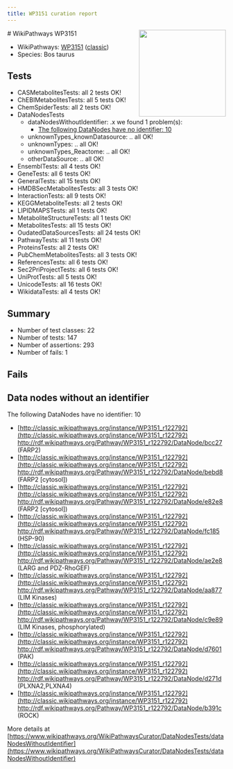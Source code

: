 ```yaml
---
title: WP3151 curation report
---
```


<img style="float: right; width: 200px" src="https://upload.wikimedia.org/wikipedia/commons/thumb/8/83/Wplogo_with_text_500.png/640px-Wplogo_with_text_500.png" />
# WikiPathways WP3151

* WikiPathways: [WP3151](https://wikipathways.org/pathways/WP3151) ([classic](https://classic.wikipathways.org/instance/WP3151))
* Species: Bos taurus
## Tests
* CASMetabolitesTests: all 2 tests OK!
* ChEBIMetabolitesTests: all 5 tests OK!
* ChemSpiderTests: all 2 tests OK!
* DataNodesTests
    * dataNodesWithoutIdentifier: .x we found 1 problem(s):
        * [The following DataNodes have no identifier: 10](#8792c490)
    * unknownTypes_knownDatasource: .. all OK!
    * unknownTypes: .. all OK!
    * unknownTypes_Reactome: .. all OK!
    * otherDataSource: .. all OK!
* EnsemblTests: all 4 tests OK!
* GeneTests: all 6 tests OK!
* GeneralTests: all 15 tests OK!
* HMDBSecMetabolitesTests: all 3 tests OK!
* InteractionTests: all 9 tests OK!
* KEGGMetaboliteTests: all 2 tests OK!
* LIPIDMAPSTests: all 1 tests OK!
* MetaboliteStructureTests: all 1 tests OK!
* MetabolitesTests: all 15 tests OK!
* OudatedDataSourcesTests: all 24 tests OK!
* PathwayTests: all 11 tests OK!
* ProteinsTests: all 2 tests OK!
* PubChemMetabolitesTests: all 3 tests OK!
* ReferencesTests: all 6 tests OK!
* Sec2PriProjectTests: all 6 tests OK!
* UniProtTests: all 5 tests OK!
* UnicodeTests: all 16 tests OK!
* WikidataTests: all 4 tests OK!


## Summary

* Number of test classes: 22
* Number of tests: 147
* Number of assertions: 293
* Number of fails: 1

## Fails

<a name="8792c490" />

## Data nodes without an identifier

The following DataNodes have no identifier: 10

* [http://classic.wikipathways.org/instance/WP3151_r122792](http://classic.wikipathways.org/instance/WP3151_r122792) http://rdf.wikipathways.org/Pathway/WP3151_r122792/DataNode/bcc27 (FARP2)
* [http://classic.wikipathways.org/instance/WP3151_r122792](http://classic.wikipathways.org/instance/WP3151_r122792) http://rdf.wikipathways.org/Pathway/WP3151_r122792/DataNode/bebd8 (FARP2 [cytosol])
* [http://classic.wikipathways.org/instance/WP3151_r122792](http://classic.wikipathways.org/instance/WP3151_r122792) http://rdf.wikipathways.org/Pathway/WP3151_r122792/DataNode/e82e8 (FARP2 [cytosol])
* [http://classic.wikipathways.org/instance/WP3151_r122792](http://classic.wikipathways.org/instance/WP3151_r122792) http://rdf.wikipathways.org/Pathway/WP3151_r122792/DataNode/fc185 (HSP-90)
* [http://classic.wikipathways.org/instance/WP3151_r122792](http://classic.wikipathways.org/instance/WP3151_r122792) http://rdf.wikipathways.org/Pathway/WP3151_r122792/DataNode/ae2e8 (LARG and PDZ-RhoGEF)
* [http://classic.wikipathways.org/instance/WP3151_r122792](http://classic.wikipathways.org/instance/WP3151_r122792) http://rdf.wikipathways.org/Pathway/WP3151_r122792/DataNode/aa877 (LIM Kinases)
* [http://classic.wikipathways.org/instance/WP3151_r122792](http://classic.wikipathways.org/instance/WP3151_r122792) http://rdf.wikipathways.org/Pathway/WP3151_r122792/DataNode/c9e89 (LIM Kinases,
phosphorylated)
* [http://classic.wikipathways.org/instance/WP3151_r122792](http://classic.wikipathways.org/instance/WP3151_r122792) http://rdf.wikipathways.org/Pathway/WP3151_r122792/DataNode/d7601 (PAK)
* [http://classic.wikipathways.org/instance/WP3151_r122792](http://classic.wikipathways.org/instance/WP3151_r122792) http://rdf.wikipathways.org/Pathway/WP3151_r122792/DataNode/d271d (PLXNA2,PLXNA4)
* [http://classic.wikipathways.org/instance/WP3151_r122792](http://classic.wikipathways.org/instance/WP3151_r122792) http://rdf.wikipathways.org/Pathway/WP3151_r122792/DataNode/b391c (ROCK)


More details at [https://www.wikipathways.org/WikiPathwaysCurator/DataNodesTests/dataNodesWithoutIdentifier](https://www.wikipathways.org/WikiPathwaysCurator/DataNodesTests/dataNodesWithoutIdentifier)

